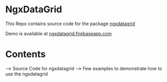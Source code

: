 # NgxDataGrid

This Repo contains source code for the package [ngxdatagrid](https://www.npmjs.com/package/@jb7/ngxdatagrid) 

Demo is available at [ngxdatagrid.firebaseapp.com](https://ngxdatagrid.firebaseapp.com/) 

# Contents

--> Source Code for ngxdatagrid
--> Few examples to demonstrate how to use the ngxdatagrid
